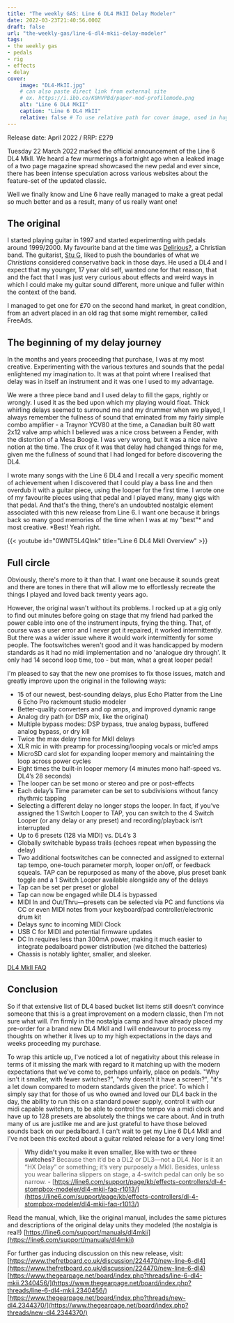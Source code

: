 ```yaml
---
title: "The weekly GAS: Line 6 DL4 MkII Delay Modeler"
date: 2022-03-23T21:40:56.000Z
draft: false
url: "the-weekly-gas/line-6-dl4-mkii-delay-modeler"
tags:
- the weekly gas
- pedals
- rig
- effects
- delay
cover:
    image: "DL4-MkII.jpg"
    # can also paste direct link from external site
    # ex. https://i.ibb.co/K0HVPBd/paper-mod-profilemode.png
    alt: "Line 6 DL4 MkII"
    caption: "Line 6 DL4 MkII"
    relative: false # To use relative path for cover image, used in hugo Page-bundles
---
```


Release date: April 2022 / RRP: £279

Tuesday 22 March 2022 marked the official announcement of the Line 6 DL4 MkII. We heard a few murmerings a fortnight ago when a leaked image of a two page magazine spread showcased the new pedal and ever since, there has been intense speculation across various websites about the feature-set of the updated classic.

Well we finally know and Line 6 have really managed to make a great pedal so much better and as a result, many of us really want one!

## The original

I started playing guitar in 1997 and started experimenting with pedals around 1999/2000. My favourite band at the time was [Delirious?](https://en.wikipedia.org/wiki/Delirious%3F), a Christian band. The guitarist, [Stu G](https://www.instagram.com/stugio/), liked to push the boundaries of what we *Christians* considered conservative back in those days. He used a DL4 and I expect that my younger, 17 year old self, wanted one for that reason, that and the fact that I was just very curious about effects and weird ways in which I could make my guitar sound different, more unique and fuller within the context of the band.

I managed to get one for £70 on the second hand market, in great condition, from an advert placed in an old rag that some might remember, called FreeAds.

## The beginning of my delay journey

In the months and years proceeding that purchase, I was at my most creative. Experimenting with the various textures and sounds that the pedal enlightened my imagination to. It was at that point where I realised that delay was in itself an instrument and it was one I used to my advantage.

We were a three piece band and I used delay to fill the gaps, rightly or wrongly. I used it as the bed upon which my playing would float. Thick whirling delays seemed to surround me and my drummer when we played, I always remember the fullness of sound that eminated from my fairly simple combo amplifier - a Traynor YCV80 at the time, a Canadian built 80 watt 2x12 valve amp which I believed was a nice cross between a Fender, with the distortion of a Mesa Boogie. I was very wrong, but it was a nice naive notion at the time. The crux of it was that delay had changed things for me, given me the fullness of sound that I had longed for before discovering the DL4.

I wrote many songs with the Line 6 DL4 and I recall a very specific moment of achievement when I discovered that I could play a bass line and then overdub it with a guitar piece, using the looper for the first time. I wrote one of my favourite pieces using that pedal and I played many, many gigs with that pedal. And that's the thing, there's an undoubted nostalgic element associated with this new release from Line 6. I want one because it brings back so many good memories of the time when I was at my "best"* and most creative. *Best! Yeah right.

{{< youtube id="0WNT5L4QInk" title="Line 6 DL4 MkII Overview" >}}

## Full circle

Obviously, there's more to it than that. I want one because it sounds great and there are tones in there that will allow me to effortlessly recreate the things I played and loved back twenty years ago.

However, the original wasn't without its problems. I rocked up at a gig only to find out minutes before going on stage that my friend had parked the power cable into one of the instrument inputs, frying the thing. That, of course was a user error and I never got it repaired, it worked intermittently. But there was a wider issue where it would work intermittently for some people. The footswitches weren't good and it was handicapped by modern standards as it had no midi implementation and no 'analogue dry through'. It only had 14 second loop time, too - but man, what a great looper pedal!

I'm pleased to say that the new one promises to fix those issues, match and greatly improve upon the original in the following ways:

- 15 of our newest, best-sounding delays, plus Echo Platter from the Line 6 Echo Pro rackmount studio modeler
- Better-quality converters and op amps, and improved dynamic range
- Analog dry path (or DSP mix, like the original)
- Multiple bypass modes: DSP bypass, true analog bypass, buffered analog bypass, or dry kill
- Twice the max delay time for MkII delays
- XLR mic in with preamp for processing/looping vocals or mic’ed amps
- MicroSD card slot for expanding looper memory and maintaining the loop across power cycles
- Eight times the built-in looper memory (4 minutes mono half-speed vs. DL4’s 28 seconds)
- The looper can be set mono or stereo and pre or post-effects
- Each delay’s Time parameter can be set to subdivisions without fancy rhythmic tapping
- Selecting a different delay no longer stops the looper. In fact, if you’ve assigned the 1 Switch Looper to TAP, you can switch to the 4 Switch Looper (or any delay or any preset) and recording/playback isn’t interrupted
- Up to 6 presets (128 via MIDI) vs. DL4’s 3
- Globally switchable bypass trails (echoes repeat when bypassing the delay)
- Two additional footswitches can be connected and assigned to external tap tempo, one-touch parameter morph, looper on/off, or feedback squeals. TAP can be repurposed as many of the above, plus preset bank toggle and a 1 Switch Looper available alongside any of the delays
- Tap can be set per preset or global
- Tap can now be engaged while DL4 is bypassed
- MIDI In and Out/Thru—presets can be selected via PC and functions via CC or even MIDI notes from your keyboard/pad controller/electronic drum kit
- Delays sync to incoming MIDI Clock
- USB C for MIDI and potential firmware updates
- DC In requires less than 300mA power, making it much easier to integrate pedalboard power distribution (we ditched the batteries)
- Chassis is notably lighter, smaller, and sleeker.

[DL4 MkII FAQ](https://line6.com/support/page/kb/effects-controllers/dl-4-stompbox-modeler/dl4-mkii-faq-r1013/)

## Conclusion

So if that extensive list of DL4 based bucket list items still doesn't convince someone that this is a great improvement on a modern classic, then I'm not sure what will. I'm firmly in the nostalgia camp and have already placed my pre-order for a brand new DL4 MkII and I will endeavour to process my thoughts on whether it lives up to my high expectations in the days and weeks proceeding my purchase.

To wrap this article up, I've noticed a lot of negativity about this release in terms of it missing the mark with regard to it matching up with the modern expectations that we've come to, perhaps unfairly, place on pedals. "Why isn't it smaller, with fewer switches?", "why doesn't it have a screen?", "it's a let down compared to modern standards given the price'. To which I simply say that for those of us who owned and loved our DL4 back in the day, the ability to run this on a standard power supply, control it with our midi capable switchers, to be able to control the tempo via a midi clock and have up to 128 presets are absolutely the things we care about. And in truth many of us are justlike me and are just grateful to have those beloved sounds back on our pedalboard. I can't wait to get my Line 6 DL4 MkII and I've not been this excited about a guitar related release for a very long time!

> **Why didn’t you make it even smaller, like with two or three switches?** Because then it’d be a DL2 or DL3—not a DL4. Nor is it an “HX Delay” or something; it’s very purposely a MkII. Besides, unless you wear ballerina slippers on stage, a 4-switch pedal can only be so narrow. - [https://line6.com/support/page/kb/effects-controllers/dl-4-stompbox-modeler/dl4-mkii-faq-r1013/](https://line6.com/support/page/kb/effects-controllers/dl-4-stompbox-modeler/dl4-mkii-faq-r1013/)

Read the manual, which, like the original manual, includes the same pictures and descriptions of the original delay units they modeled (the nostalgia is real!) [https://line6.com/support/manuals/dl4mkii](https://line6.com/support/manuals/dl4mkii)

For further gas inducing discussion on this new release, visit: [https://www.thefretboard.co.uk/discussion/224470/new-line-6-dl4](https://www.thefretboard.co.uk/discussion/224470/new-line-6-dl4)
[https://www.thegearpage.net/board/index.php?threads/line-6-dl4-mkii.2340456/](https://www.thegearpage.net/board/index.php?threads/line-6-dl4-mkii.2340456/)
[https://www.thegearpage.net/board/index.php?threads/new-dl4.2344370/](https://www.thegearpage.net/board/index.php?threads/new-dl4.2344370/)
